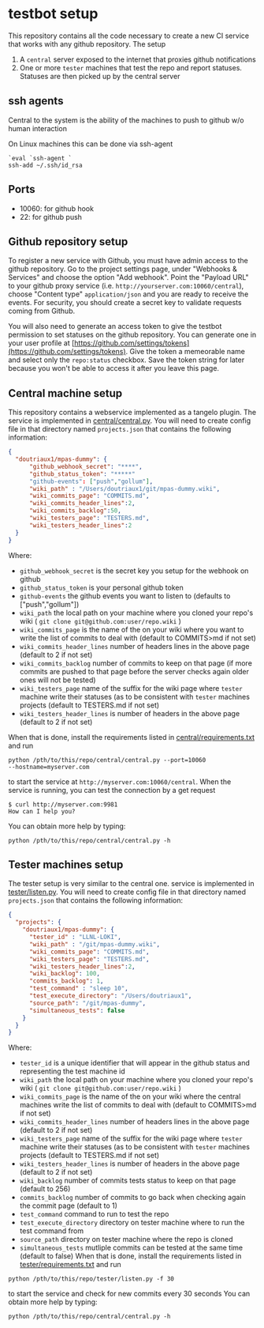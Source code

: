 testbot setup
======================

This repository contains all the code necessary to create a new CI
service that works with any github repository.  The setup

1. A `central` server exposed to the internet that proxies github notifications
2. One or more `tester` machines that test the repo and report
   statuses. Statuses are then picked up by the central server

ssh agents
----------

Central to the system is the ability of the machines to push to github w/o
human interaction

On Linux machines this can be done via ssh-agent

```
`eval `ssh-agent `
ssh-add ~/.ssh/id_rsa
```


Ports
-----

* 10060: for github hook
* 22: for github push


Github repository setup
-----------------------

To register a new service with Github, you must have admin access to the
github repository.  Go to the project settings page, under "Webhooks & Services"
and choose the option "Add webhook".  Point the "Payload URL" to your github proxy
service (i.e. `http://yourserver.com:10060/central`),
choose "Content type" `application/json` and you are ready to receive the events.
For security, you should create a secret key to validate requests coming from Github.

You will also need to generate an access token to give the testbot permission
to set statuses on the github repository.  You can generate one in your
user profile at [https://github.com/settings/tokens](https://github.com/settings/tokens).
Give the token a memeorable name and select only the `repo:status` checkbox.
Save the token string for later because you won't be able to access it after
you leave this page.


Central machine setup
---------------------

This repository contains a webservice implemented as a tangelo plugin.  The
service is implemented in [central/central.py](central/central.py).  You
will need to create config file in that directory named `projects.json` that
contains the following information:

```json
{
  "doutriaux1/mpas-dummy": {
      "github_webhook_secret": "****",
      "github_status_token": "*****"
      "github-events": ["push","gollum"],
      "wiki_path" : "/Users/doutriaux1/git/mpas-dummy.wiki",
      "wiki_commits_page": "COMMITS.md",
      "wiki_commits_header_lines":2,
      "wiki_commits_backlog":50,
      "wiki_testers_page": "TESTERS.md",
      "wiki_testers_header_lines":2
  }
}
```

Where: 
* `github_webhook_secret` is the secret key you setup for the webhook on github
* `github_status_token` is your personal github token
* `github-events` the github events you want to listen to (defaults to
  ["push","gollum"])
* `wiki_path` the local path on your machine where you cloned your repo's wiki
  ( `git clone git@github.com:user/repo.wiki` )
* `wiki_commits_page` is the name of the on your wiki where you want to write
  the list of commits to deal with (default to COMMITS>md if not set)
* `wiki_commits_header_lines` number of headers lines in the above page
  (default to 2 if not set)
* `wiki_commits_backlog` number of commits to keep on that page (if more
  commits are pushed to that page before the server checks again older ones
  will not be tested)
* `wiki_testers_page` name of the suffix for the wiki page where `tester`
  machine write their statuses (as to be consistent with `tester` machines
  projects (default to TESTERS.md if not set)
* `wiki_testers_header_lines` is number of headers in the above page (default
  to 2 if not set)

When that is done, install the requirements listed in [central/requirements.txt](central/requirements.txt)
and run

```
python /pth/to/this/repo/central/central.py --port=10060
--hostname=myserver.com 
```

to start the service at `http://myserver.com:10060/central`.
When the service is running, you can test the connection by a get request

```
$ curl http://myserver.com:9981
How can I help you?
```

You can obtain more help by typing:
```
python /pth/to/this/repo/central/central.py -h
```


Tester machines setup
---------------------

The tester setup is very similar to the central one.
service is implemented in [tester/listen.py](tester/listen.py).  You
will need to create config file in that directory named `projects.json` that
contains the following information:

```json
{
  "projects": {
    "doutriaux1/mpas-dummy": {
      "tester_id" : "LLNL-LOKI",
      "wiki_path" : "/git/mpas-dummy.wiki",
      "wiki_commits_page": "COMMITS.md",
      "wiki_testers_page": "TESTERS.md",
      "wiki_testers_header_lines":2,
      "wiki_backlog": 100,
      "commits_backlog": 1,
      "test_command" : "sleep 10",
      "test_execute_directory": "/Users/doutriaux1",
      "source_path": "/git/mpas-dummy",
      "simultaneous_tests": false
    }
  }
}
```

Where: 
* `tester_id` is a unique identifier that will appear in the github status and
  representing the test machine id
* `wiki_path` the local path on your machine where you cloned your repo's wiki
  ( `git clone git@github.com:user/repo.wiki` )
* `wiki_commits_page` is the name of the on your wiki where the central
  machines write the list of commits to deal with (default to COMMITS>md if not set)
* `wiki_commits_header_lines` number of headers lines in the above page
  (default to 2 if not set)
* `wiki_testers_page` name of the suffix for the wiki page where `tester`
  machine write their statuses (as to be consistent with `tester` machines
  projects (default to TESTERS.md if not set)
* `wiki_testers_header_lines` is number of headers in the above page (default
  to 2 if not set)
* `wiki_backlog` number of commits tests status to keep on that page (default
  to 256)
* `commits_backlog` number of commits to go back when checking again the commit
  page (default to 1)
* `test_command` command to run to test the repo
* `test_execute_directory` directory on tester machine where to run the test
  command from
* `source_path` directory on tester machine where the repo is cloned
* `simultaneous_tests` mutliple commits can be tested at the same time (default
  to false)
When that is done, install the requirements listed in [tester/requirements.txt](tester/requirements.txt)
and run

```
python /pth/to/this/repo/tester/listen.py -f 30
```

to start the service and check for new commits every 30 seconds
You can obtain more help by typing:
```
python /pth/to/this/repo/central/central.py -h
```

